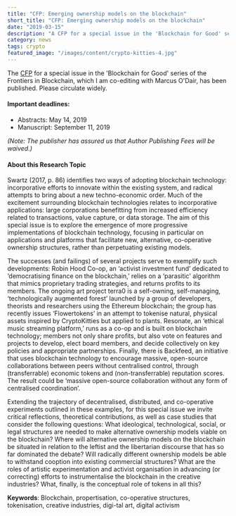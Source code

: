 ```yaml
---
title: "CFP: Emerging ownership models on the blockchain"
short_title: "CFP: Emerging ownership models on the blockchain"
date: "2019-03-15"
description: "A CFP for a special issue in the 'Blockchain for Good' series of the Frontiers in Blockchain, which I am co-editing with Marcus O'Dair"
category: news
tags: crypto
featured_image: "/images/content/crypto-kitties-4.jpg"
---
```


The [CFP](https://www.frontiersin.org/research-topics/10083/emerging-ownership-models-on-the-blockchain) for a special issue in the 'Blockchain for Good' series of the Frontiers in Blockchain, which I am co-editing with Marcus O'Dair, has been published. Please circulate widely.

#### Important deadlines:
- Abstracts: May 14, 2019
- Manuscript: September 11, 2019

_(Note: The publisher has assured us that Author Publishing Fees will be waived.)_

#### About this Research Topic

Swartz (2017, p. 86) identifies two ways of adopting blockchain technology: incorporative efforts to innovate within the existing system, and radical attempts to bring about a new techno-economic order. Much of the excitement surrounding blockchain technologies relates to incorporative applications: large corporations benefitting from increased efficiency related to transactions, value capture, or data storage. The aim of this special issue is to explore the emergence of more progressive implementations of blockchain technology, focusing in particular on applications and platforms that facilitate new, alternative, co-operative ownership structures, rather than perpetuating existing models.

The successes (and failings) of several projects serve to exemplify such developments: Robin Hood Co-op, an ‘activist investment fund’ dedicated to ‘democratising finance on the blockchain,’ relies on a ‘parasitic' algorithm that mimics proprietary trading strategies, and returns profits to its members. The ongoing art project terra0 is a self-owning, self-managing, ‘technologically augmented forest’ launched by a group of developers, theorists and researchers using the Ethereum blockchain; the group has recently issues ‘Flowertokens’ in an attempt to tokenise natural, physical assets inspired by CryptoKitties but applied to plants. Resonate, an ‘ethical music streaming platform,’ runs as a co-op and is built on blockchain technology; members not only share profits, but also vote on features and projects to develop, elect board members, and decide collectively on key policies and appropriate partnerships. Finally, there is Backfeed, an initiative that uses blockchain technology to encourage massive, open-source collaborations between peers without centralised control, through (transferrable) economic tokens and (non-transferrable) reputation scores. The result could be ‘massive open-source collaboration without any form of centralised coordination’.

Extending the trajectory of decentralised, distributed, and co-operative experiments outlined in these examples, for this special issue we invite critical reflections, theoretical contributions, as well as case studies that consider the following questions: What ideological, technological, social, or legal structures are needed to make alternative ownership models viable on the blockchain? Where will alternative ownership models on the blockchain be situated in relation to the leftist and the libertarian discourse that has so far dominated the debate? Will radically different ownership models be able to withstand cooption into existing commercial structures? What are the roles of artistic experimentation and activist organisation in advancing (or correcting) efforts to instrumentalise the blockchain in the creative industries? What, finally, is the conceptual role of tokens in all this?


**Keywords**: Blockchain, propertisation, co-operative structures, tokenisation, creative industries, digi-tal art, digital activism
